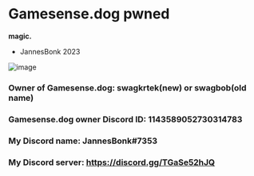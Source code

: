 # Gamesense.dog pwned
**magic.**
- JannesBonk 2023

![image](https://cdn3.emoji.gg/emojis/9550-idk.png)

### Owner of Gamesense.dog: swagkrtek(new) or swagbob(old name)
### Gamesense.dog owner Discord ID: 1143589052730314783
### My Discord name: JannesBonk#7353
### My Discord server: https://discord.gg/TGaSe52hJQ


